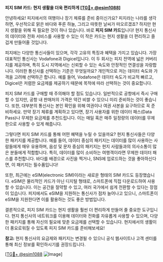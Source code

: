 **피지 SIM 카드: 현지 생활을 더욱 편리하게 [[TG💪+ @esim1088](https://t.me/s/esim1088)]**

안녕하세요! 피지에서의 여행이나 장기 체류를 준비 중이신가요? 피지라는 나라를 생각하면, 우선적으로 맑은 바다와 푸른 하늘, 그리고 따뜻한 날씨가 떠오르겠죠? 하지만 현지 생활을 위해 꼭 필요한 것이 하나 있습니다. 바로 **피지 SIM 카드**입니다! 현지 통신사의 데이터와 전화 서비스를 사용할 수 있는 이 작은 카드는 현지 생활을 더 편리하고 즐겁게 만들어줄 것입니다.

피지에는 다양한 통신사들이 있으며, 각각 고유의 특징과 혜택을 가지고 있습니다. 가장 대표적인 통신사는 Vodafone과 Digicel입니다. 이 두 회사는 피지 전역에 넓은 커버리지를 제공하며, 특히 도시 지역에서는 신뢰할 수 있는 속도와 안정적인 연결성을 자랑합니다. 이러한 통신사를 선택하는 기준은 무엇일까요? 개인적으로 저는 데이터 속도와 가격을 고려해 선택하곤 합니다. 예를 들어, Vodafone은 데이터 속도가 비교적 빠르고, Digicel은 저렴한 요금제를 제공하기 때문에 목적에 따라 선택하는 것이 중요합니다.

피지 SIM 카드를 구매할 때 주의해야 할 점도 있습니다. 일반적으로 공항에서 즉시 구매할 수 있지만, 공항 내 판매처의 가격은 약간 비쌀 수 있으니 미리 준비하는 것이 좋습니다. 또한, 대부분의 통신사는 본인 확인을 위해 여권이나 여권 사본을 요구하므로 꼭 준비하세요. 만약 장기 체류를 계획하고 있다면, 장기 사용자를 위한 데이터 패스(Data Pass)나 무제한 요금제를 추천드립니다. 이는 매일 혹은 매주 일정량의 데이터를 무제한으로 사용할 수 있게 해줍니다.

그렇다면 피지 SIM 카드를 통해 어떤 혜택을 누릴 수 있을까요? 현지 통신사들은 다양한 패키지를 제공합니다. 예를 들어, 데이터 중심의 패키지는 데이터를 많이 사용하는 사람들에게 매우 유용하며, 음성 및 문자 중심의 패키지는 현지 사람들과의 의사소통이 많은 분들에게 적합합니다. 특히, 데이터를 많이 소비하는 여행객이라면 무제한 데이터 패스를 추천합니다. 바다를 배경으로 사진을 찍거나, SNS에 업로드하는 것을 좋아하신다면, 이 패키지는 필수품입니다!

또한, 최근에는 eSIM(electronic SIM)이라는 새로운 형태의 SIM 카드도 등장했습니다. eSIM은 물리적인 카드가 아닌 디지털 형태로, 스마트폰에 직접 다운로드하여 사용할 수 있습니다. 이는 공간을 절약할 수 있고, 여러 국가에서 쉽게 전환할 수 있다는 장점이 있습니다. 피지에서도 eSIM을 지원하는 통신사가 점차 늘어나고 있으니, 스마트폰이 eSIM을 지원한다면 이를 활용하는 것도 좋은 방법입니다.

결론적으로, 피지 SIM 카드는 현지 생활을 훨씬 더 편리하게 만들어 줄 중요한 도구입니다. 현지 통신사의 네트워크를 이용해 데이터와 전화를 자유롭게 사용할 수 있으며, 다양한 패키지를 통해 자신의 필요에 맞춘 요금제를 선택할 수 있습니다. 현지에서의 생활이 더 풍요로워질 수 있도록 피지 SIM 카드를 준비해보세요! 

**참고:** 현지 통신사의 요금제와 패키지는 변경될 수 있으니 공식 웹사이트나 고객 센터를 통해 최신 정보를 확인하시기를 권장드립니다.  

[[TG💪+ @esim1088](https://t.me/s/esim1088) ![Image](https://i.postimg.cc/Y0z9fWf4/image.png)]